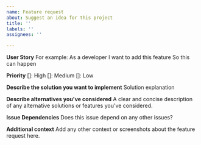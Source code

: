```yaml
---
name: Feature request
about: Suggest an idea for this project
title: ''
labels: ''
assignees: ''

---
```


**User Story**
For example: 
As a developer
I want to add this feature
So this can happen

**Priority**
[]: High
[]: Medium
[]: Low

**Describe the solution you want to implement**
Solution explanation

**Describe alternatives you've considered**
A clear and concise description of any alternative solutions or features you've considered.

**Issue Dependencies**
Does this issue depend on any other issues?

**Additional context**
Add any other context or screenshots about the feature request here.
